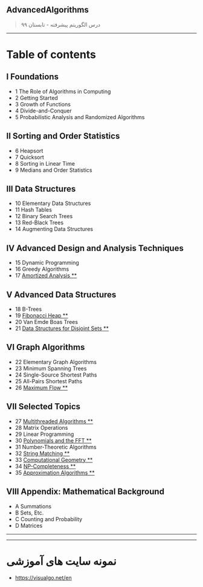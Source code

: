 ## AdvancedAlgorithms

> درس الگوریتم پیشرفته - تابستان ۹۹
>
>
>
---

# Table of contents
## I Foundations
- 1 The Role of Algorithms in Computing
- 2 Getting Started
- 3 Growth of Functions
- 4 Divide-and-Conquer
- 5 Probabilistic Analysis and Randomized Algorithms
## II Sorting and Order Statistics
- 6 Heapsort
- 7 Quicksort
- 8 Sorting in Linear Time
- 9 Medians and Order Statistics
## III Data Structures
- 10 Elementary Data Structures
- 11 Hash Tables
- 12 Binary Search Trees
- 13 Red-Black Trees
- 14 Augmenting Data Structures
## IV Advanced Design and Analysis Techniques
- 15 Dynamic Programming
- 16 Greedy Algorithms
- 17 [Amortized Analysis **](https://github.com/AliRazavi-edu/PNU_3983/tree/master/AdvancedAlgorithms/IV%20Advanced%20Design%20and%20Analysis%20Techniques/17%20Amortized%20Analysis)
## V Advanced Data Structures
- 18 B-Trees
- 19 [Fibonacci Heap **](https://github.com/AliRazavi-edu/PNU_3983/tree/master/AdvancedAlgorithms/V%20Advanced%20Data%20Structures/19%20Fibonacci%20Heap)
- 20 Van Emde Boas Trees
- 21  [Data Structures for Disjoint Sets **](https://github.com/AliRazavi-edu/PNU_3983/tree/master/AdvancedAlgorithms/V%20Advanced%20Data%20Structures/21%20Data%20Structures%20for%20Disjoint%20Sets)
## VI Graph Algorithms
- 22 Elementary Graph Algorithms
- 23 Minimum Spanning Trees
- 24 Single-Source Shortest Paths
- 25 All-Pairs Shortest Paths
- 26 [Maximum Flow **](https://github.com/AliRazavi-edu/PNU_3983/tree/master/AdvancedAlgorithms/VI%20Graph%20Algorithms/26%20Maximum%20Flow "ماکزیمم جریان")
## VII Selected Topics
- 27 [Multithreaded Algorithms **](https://github.com/AliRazavi-edu/PNU_3983/tree/master/AdvancedAlgorithms/VII%20Selected%20Topics/27%20Multithreaded%20Algorithms)
- 28 Matrix Operations
- 29 Linear Programming
- 30 [Polynomials and the FFT **](https://github.com/AliRazavi-edu/PNU_3983/tree/master/AdvancedAlgorithms/VII%20Selected%20Topics/30%20Polynomials%20and%20the%20FFT)
- 31 Number-Theoretic Algorithms
- 32 [String Matching **](https://github.com/AliRazavi-edu/PNU_3983/tree/master/AdvancedAlgorithms/VII%20Selected%20Topics/32%20String%20Matching)
- 33 [Computational Geometry **](https://github.com/AliRazavi-edu/PNU_3983/tree/master/AdvancedAlgorithms/VII%20Selected%20Topics/33%20Computational%20Geometry)
- 34 [NP-Completeness **](https://github.com/AliRazavi-edu/PNU_3983/tree/master/AdvancedAlgorithms/VII%20Selected%20Topics/34%20NP-Completeness)
- 35 [Approximation Algorithms **](https://github.com/AliRazavi-edu/PNU_3983/tree/master/AdvancedAlgorithms/VII%20Selected%20Topics/35%20Approximation%20Algorithms)
## VIII Appendix: Mathematical Background
- A Summations
- B Sets, Etc.
- C Counting and Probability
- D Matrices


---
---
#  نمونه سایت های آموزشی
- https://visualgo.net/en
